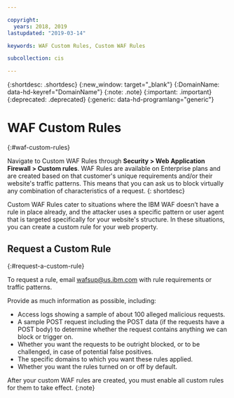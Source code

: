 ```yaml
---

copyright:
  years: 2018, 2019
lastupdated: "2019-03-14"

keywords: WAF Custom Rules, Custom WAF Rules

subcollection: cis

---
```


{:shortdesc: .shortdesc}
{:new_window: target="_blank"}
{:DomainName: data-hd-keyref="DomainName"}
{:note: .note}
{:important: .important}
{:deprecated: .deprecated}
{:generic: data-hd-programlang="generic"}


# WAF Custom Rules
{:#waf-custom-rules}

Navigate to Custom WAF Rules through **Security > Web Application Firewall > Custom rules**. WAF Rules are available on Enterprise plans and are created based on that customer's unique requirements and/or their website's traffic patterns. This means that you can ask us to block virtually any combination of characteristics of a request.
{: shortdesc}

Custom WAF Rules cater to situations where the IBM WAF doesn’t have a rule in place already, and the attacker uses a specific pattern or user agent that is targeted specifically for your website's structure. In these situations, you can create a custom rule for your web property.

## Request a Custom Rule
{:#request-a-custom-rule}

To request a rule, email wafsup@us.ibm.com with rule requirements or traffic patterns.

Provide as much information as possible, including:
* Access logs showing a sample of about 100 alleged malicious requests.
* A sample POST request including the POST data (if the requests have a POST body) to determine whether the request contains anything we can block or trigger on.
* Whether you want the requests to be outright blocked, or to be challenged, in case of potential false positives.
* The specific domains to which you want these rules applied.
* Whether you want the rules turned on or off by default.

After your custom WAF rules are created, you must enable all custom rules for them to take effect.
{:note}
